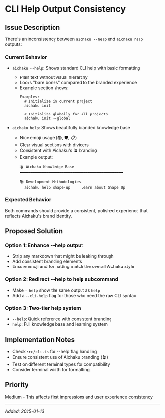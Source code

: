 # CLI Help Output Consistency

## Issue Description
There's an inconsistency between `aichaku --help` and `aichaku help` outputs:

### Current Behavior
- `aichaku --help`: Shows standard CLI help with basic formatting
  - Plain text without visual hierarchy
  - Looks "bare bones" compared to the branded experience
  - Example section shows:
    ```
    Examples:
      # Initialize in current project
      aichaku init

      # Initialize globally for all projects
      aichaku init --global
    ```
  
- `aichaku help`: Shows beautifully branded knowledge base
  - Nice emoji usage (📚, 🛡️, 📋)
  - Clear visual sections with dividers
  - Consistent with Aichaku's 🪴 branding
  - Example output:
    ```
    🪴 Aichaku Knowledge Base
    ━━━━━━━━━━━━━━━━━━━━━━━━━━━━━━━━━━━━━━━━━━━━━━━

    📚 Development Methodologies
      aichaku help shape-up     Learn about Shape Up
    ```

### Expected Behavior
Both commands should provide a consistent, polished experience that reflects Aichaku's brand identity.

## Proposed Solution

### Option 1: Enhance --help output
- Strip any markdown that might be leaking through
- Add consistent branding elements
- Ensure emoji and formatting match the overall Aichaku style

### Option 2: Redirect --help to help subcommand
- Make `--help` show the same output as `help`
- Add a `--cli-help` flag for those who need the raw CLI syntax

### Option 3: Two-tier help system
- `--help`: Quick reference with consistent branding
- `help`: Full knowledge base and learning system

## Implementation Notes
- Check `src/cli.ts` for --help flag handling
- Ensure consistent use of Aichaku branding (🪴)
- Test on different terminal types for compatibility
- Consider terminal width for formatting

## Priority
Medium - This affects first impressions and user experience consistency

---
*Added: 2025-01-13*
